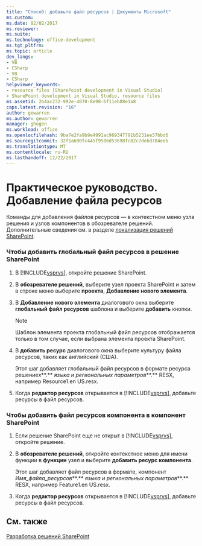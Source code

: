 ```yaml
---
title: "Способ: добавьте файл ресурсов | Документы Microsoft"
ms.custom: 
ms.date: 02/02/2017
ms.reviewer: 
ms.suite: 
ms.technology: office-development
ms.tgt_pltfrm: 
ms.topic: article
dev_langs:
- VB
- CSharp
- VB
- CSharp
helpviewer_keywords:
- resource files [SharePoint development in Visual Studio]
- SharePoint development in Visual Studio, resource files
ms.assetid: 2b4ac232-992e-4070-8e98-6f11eb88e1a8
caps.latest.revision: "16"
author: gewarren
ms.author: gewarren
manager: ghogen
ms.workload: office
ms.openlocfilehash: 9ba7e2fa9b9e4991ac969347791b5231ee37bbd6
ms.sourcegitcommit: 32f1a690fc445f9586d53698fc82c7debd784eeb
ms.translationtype: MT
ms.contentlocale: ru-RU
ms.lasthandoff: 12/22/2017
---
```

# <a name="how-to-add-a-resource-file"></a>Практическое руководство. Добавление файла ресурсов
  Команды для добавления файлов ресурсов — в контекстном меню узла решения и узлов компонентов в обозревателе решений. Дополнительные сведения см. в разделе [локализация решений SharePoint](../sharepoint/localizing-sharepoint-solutions.md).  
  
### <a name="to-add-a-global-resource-file-to-a-sharepoint-solution"></a>Чтобы добавить глобальный файл ресурсов в решение SharePoint  
  
1.  В [!INCLUDE[vsprvs](../sharepoint/includes/vsprvs-md.md)], откройте решение SharePoint.  
  
2.  В **обозревателе решений**, выберите узел проекта SharePoint и затем в строке меню выберите **проекта**, **Добавление нового элемента**.  
  
3.  В **Добавление нового элемента** диалогового окна выберите **глобальный файл ресурсов** шаблона и выберите **добавить** кнопки.  
  
    > [!NOTE]  
    >  Шаблон элемента проекта глобальный файл ресурсов отображается только в том случае, если выбрана элемента проекта SharePoint.  
  
4.  В **добавить ресурс** диалогового окна выберите культуру файла ресурсов, таких как английский (США).  
  
     Этот шаг добавляет глобальный файл ресурсов в формате ресурса решение*x***.** *языка и региональных параметров***.** RESX, например Resource1.en US.resx.  
  
5.  Когда **редактор ресурсов** открывается в [!INCLUDE[vsprvs](../sharepoint/includes/vsprvs-md.md)], добавьте ресурсы в файл ресурсов.  
  
### <a name="to-add-a-feature-resource-file-to-a-sharepoint-feature"></a>Чтобы добавить файл ресурсов компонента в компонент SharePoint  
  
1.  Если решение SharePoint еще не открыт в [!INCLUDE[vsprvs](../sharepoint/includes/vsprvs-md.md)], откройте решение.  
  
2.  В **обозревателе решений**, откройте контекстное меню для имени функции в **функции** узел и выберите **добавить ресурс компонента**.  
  
     Этот шаг добавляет файл ресурсов в формате, компонент *Имя_файла_ресурсов***.** *языка и региональных параметров***.** RESX, например Feature1.en US.resx.  
  
3.  Когда **редактор ресурсов** открывается в [!INCLUDE[vsprvs](../sharepoint/includes/vsprvs-md.md)], добавьте ресурсы в файл ресурсов.  
  
## <a name="see-also"></a>См. также  
 [Разработка решений SharePoint](../sharepoint/developing-sharepoint-solutions.md)  
  
  